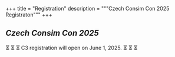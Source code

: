 +++
title = "Registration"
description = """Czech Consim Con 2025 Registraton"""
+++

## _Czech Consim Con 2025_

⏳ ⏳ ⏳  C3 registration will open on June 1, 2025.  ⏳ ⏳ ⏳
